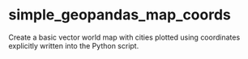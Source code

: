 # simple_geopandas_map_coords
Create a basic vector world map with cities plotted using coordinates explicitly written into the Python script.
